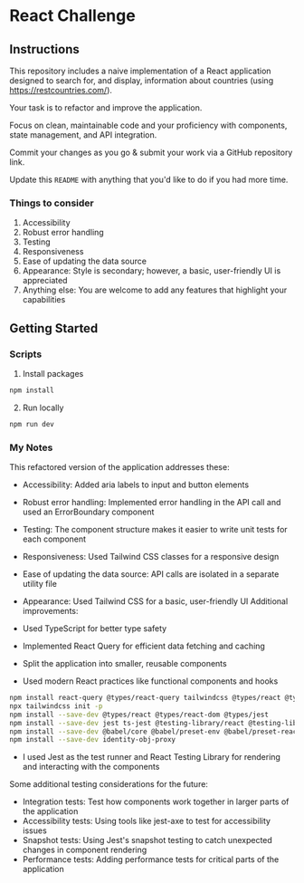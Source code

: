 # React Challenge

## Instructions

This repository includes a naive implementation of a React application designed to search for, and display, information about countries (using https://restcountries.com/).

Your task is to refactor and improve the application.

Focus on clean, maintainable code and your proficiency with components, state management, and API integration.

Commit your changes as you go & submit your work via a GitHub repository link.

Update this `README` with anything that you'd like to do if you had more time.

### Things to consider

1. Accessibility
2. Robust error handling
3. Testing
4. Responsiveness
5. Ease of updating the data source
6. Appearance: Style is secondary; however, a basic, user-friendly UI is appreciated
7. Anything else: You are welcome to add any features that highlight your capabilities

## Getting Started

### Scripts

1. Install packages

```sh
npm install
```

2. Run locally

```sh
npm run dev
```

### My Notes

This refactored version of the application addresses these:

- Accessibility: Added aria labels to input and button elements
- Robust error handling: Implemented error handling in the API call and used an ErrorBoundary component
- Testing: The component structure makes it easier to write unit tests for each component
- Responsiveness: Used Tailwind CSS classes for a responsive design
- Ease of updating the data source: API calls are isolated in a separate utility file
- Appearance: Used Tailwind CSS for a basic, user-friendly UI
Additional improvements:

- Used TypeScript for better type safety
- Implemented React Query for efficient data fetching and caching
- Split the application into smaller, reusable components
- Used modern React practices like functional components and hooks

```sh
npm install react-query @types/react-query tailwindcss @types/react @types/react-dom
npx tailwindcss init -p
npm install --save-dev @types/react @types/react-dom @types/jest 
npm install --save-dev jest ts-jest @testing-library/react @testing-library/jest-dom @testing-library/user-event
npm install --save-dev @babel/core @babel/preset-env @babel/preset-react @babel/preset-typescript
npm install --save-dev identity-obj-proxy
```
- I used Jest as the test runner and React Testing Library for rendering and interacting with the components

Some additional testing considerations for the future:

- Integration tests: Test how components work together in larger parts of the application
- Accessibility tests: Using tools like jest-axe to test for accessibility issues
- Snapshot tests: Using Jest's snapshot testing to catch unexpected changes in component rendering
- Performance tests: Adding performance tests for critical parts of the application
